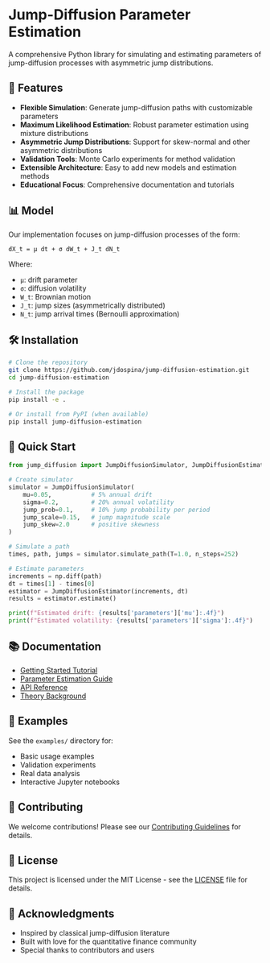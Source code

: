 # Jump-Diffusion Parameter Estimation

A comprehensive Python library for simulating and estimating parameters of jump-diffusion processes with asymmetric jump distributions.

## 🚀 Features

- **Flexible Simulation**: Generate jump-diffusion paths with customizable parameters
- **Maximum Likelihood Estimation**: Robust parameter estimation using mixture distributions
- **Asymmetric Jump Distributions**: Support for skew-normal and other asymmetric distributions
- **Validation Tools**: Monte Carlo experiments for method validation
- **Extensible Architecture**: Easy to add new models and estimation methods
- **Educational Focus**: Comprehensive documentation and tutorials

## 📊 Model

Our implementation focuses on jump-diffusion processes of the form:

```
dX_t = μ dt + σ dW_t + J_t dN_t
```

Where:
- `μ`: drift parameter
- `σ`: diffusion volatility
- `W_t`: Brownian motion
- `J_t`: jump sizes (asymmetrically distributed)
- `N_t`: jump arrival times (Bernoulli approximation)

## 🛠️ Installation

```bash
# Clone the repository
git clone https://github.com/jdospina/jump-diffusion-estimation.git
cd jump-diffusion-estimation

# Install the package
pip install -e .

# Or install from PyPI (when available)
pip install jump-diffusion-estimation
```

## 🎯 Quick Start

```python
from jump_diffusion import JumpDiffusionSimulator, JumpDiffusionEstimator

# Create simulator
simulator = JumpDiffusionSimulator(
    mu=0.05,           # 5% annual drift
    sigma=0.2,         # 20% annual volatility
    jump_prob=0.1,     # 10% jump probability per period
    jump_scale=0.15,   # jump magnitude scale
    jump_skew=2.0      # positive skewness
)

# Simulate a path
times, path, jumps = simulator.simulate_path(T=1.0, n_steps=252)

# Estimate parameters
increments = np.diff(path)
dt = times[1] - times[0]
estimator = JumpDiffusionEstimator(increments, dt)
results = estimator.estimate()

print(f"Estimated drift: {results['parameters']['mu']:.4f}")
print(f"Estimated volatility: {results['parameters']['sigma']:.4f}")
```

## 📚 Documentation

- [Getting Started Tutorial](examples/notebooks/tutorial_01_introduction.ipynb)
- [Parameter Estimation Guide](examples/notebooks/tutorial_02_parameter_estimation.ipynb)
- [API Reference](docs/api/)
- [Theory Background](docs/theory/)

## 🧪 Examples

See the `examples/` directory for:
- Basic usage examples
- Validation experiments
- Real data analysis
- Interactive Jupyter notebooks

## 🤝 Contributing

We welcome contributions! Please see our [Contributing Guidelines](CONTRIBUTING.md) for details.

## 📄 License

This project is licensed under the MIT License - see the [LICENSE](LICENSE) file for details.

## 🙏 Acknowledgments

- Inspired by classical jump-diffusion literature
- Built with love for the quantitative finance community
- Special thanks to contributors and users
